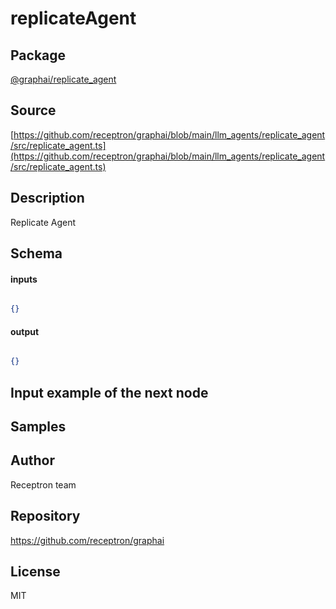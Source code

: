 # replicateAgent

## Package
[@graphai/replicate_agent](https://www.npmjs.com/package/@graphai/replicate_agent)
## Source
[https://github.com/receptron/graphai/blob/main/llm_agents/replicate_agent/src/replicate_agent.ts](https://github.com/receptron/graphai/blob/main/llm_agents/replicate_agent/src/replicate_agent.ts)

## Description

Replicate Agent

## Schema

#### inputs

```json

{}

```

#### output

```json

{}

```

## Input example of the next node



## Samples



## Author

Receptron team

## Repository

https://github.com/receptron/graphai

## License

MIT

